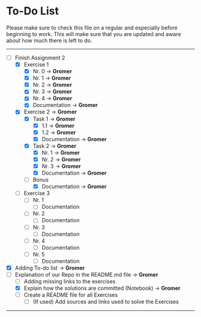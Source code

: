 # To-Do List

Please make sure to check this file on a regular and especially before beginning to work. This will make sure that you are updated and aware about how much there is left to do.
___

- [ ] Finish Assignment 2
  - [X] Exercise 1
    - [X] Nr. 0 &rarr; **Gromer**
    - [X] Nr. 1 &rarr; **Gromer**
    - [X] Nr. 2 &rarr; **Gromer**
    - [X] Nr. 3 &rarr; **Gromer**
    - [X] Nr. 4 &rarr; **Gromer**
    - [X] Documentation &rarr; **Gromer**
  - [X] Exercise 2 &rarr; **Gromer**
    - [X] Task 1 &rarr; **Gromer**
      - [X] 1.1 &rarr; **Gromer**
      - [X] 1.2 &rarr; **Gromer**
      - [X] Documentation &rarr; **Gromer**
    - [X] Task 2 &rarr; **Gromer**
      - [X] Nr. 1 &rarr; **Gromer**
      - [X] Nr. 2 &rarr; **Gromer**
      - [X] Nr. 3 &rarr; **Gromer**
      - [X] Documentation &rarr; **Gromer**
    - [ ] Bonus
      - [X] Documentation &rarr; **Gromer**
  - [ ] Exercise 3
    - [ ] Nr. 1
      - [ ] Documentation
    - [ ] Nr. 2
      - [ ] Documentation
    - [ ] Nr. 3
      - [ ] Documentation
    - [ ] Nr. 4
      - [ ] Documentation
    - [ ] Nr. 5
      - [ ] Documentation
- [x] Adding To-do list &rarr; **Gromer**
- [ ] Explanation of our Repo in the README.md file &rarr; **Gromer**
  - [ ] Adding missing links to the exercises
  - [X] Explain how the solutions are committed (Notebook) &rarr; **Gromer**
  - [ ] Create a README file for all Exercises
    - [ ] (If used) Add sources and links used to solve the Exercises

___
